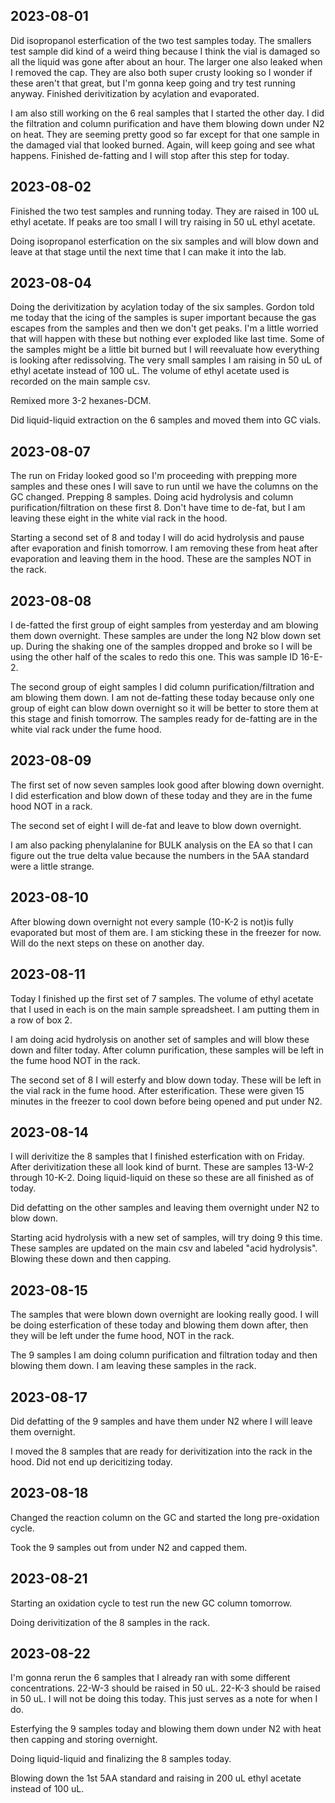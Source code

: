 ## 2023-08-01
Did isopropanol esterfication of the two test samples today.
The smallers test sample did kind of a weird thing because I think the vial is damaged so all the liquid was gone after about an hour.
The larger one also leaked when I removed the cap.
They are also both super crusty looking so I wonder if these aren't that great, but I'm gonna keep going and try test running anyway. 
Finished derivitization by acylation and evaporated. 

I am also still working on the 6 real samples that I started the other day. 
I did the filtration and column purification and have them blowing down under N2 on heat. 
They are seeming pretty good so far except for that one sample in the damaged vial that looked burned.
Again, will keep going and see what happens. 
Finished de-fatting and I will stop after this step for today. 

## 2023-08-02
Finished the two test samples and running today. 
They are raised in 100 uL ethyl acetate.
If peaks are too small I will try raising in 50 uL ethyl acetate.

Doing isopropanol esterfication on the six samples and will blow down and leave at that stage until the next time that I can make it into the lab. 

## 2023-08-04
Doing the derivitization by acylation today of the six samples. 
Gordon told me today that the icing of the samples is super important because the gas escapes from the samples and then we don't get peaks. 
I'm a little worried that will happen with these but nothing ever exploded like last time. 
Some of the samples might be a little bit burned but I will reevaluate how everything is looking after redissolving. 
The very small samples I am raising in 50 uL of ethyl acetate instead of 100 uL.
The volume of ethyl acetate used is recorded on the main sample csv. 

Remixed more 3-2 hexanes-DCM. 

Did liquid-liquid extraction on the 6 samples and moved them into GC vials. 

## 2023-08-07
The run on Friday looked good so I'm proceeding with prepping more samples and these ones I will save to run until we have the columns on the GC changed. 
Prepping 8 samples. 
Doing acid hydrolysis and column purification/filtration on these first 8.
Don't have time to de-fat, but I am leaving these eight in the white vial rack in the hood. 

Starting a second set of 8 and today I will do acid hydrolysis and pause after evaporation and finish tomorrow. 
I am removing these from heat after evaporation and leaving them in the hood. 
These are the samples NOT in the rack.

## 2023-08-08
I de-fatted the first group of eight samples from yesterday and am blowing them down overnight.
These samples are under the long N2 blow down set up. 
During the shaking one of the samples dropped and broke so I will be using the other half of the scales to redo this one.
This was sample ID 16-E-2. 

The second group of eight samples I did column purification/filtration and am blowing them down.
I am not de-fatting these today because only one group of eight can blow down overnight so it will be better to store them at this stage and finish tomorrow. 
The samples ready for de-fatting are in the white vial rack under the fume hood. 

## 2023-08-09
The first set of now seven samples look good after blowing down overnight. 
I did esterfication and blow down of these today and they are in the fume hood NOT in a rack.  

The second set of eight I will de-fat and leave to blow down overnight. 

I am also packing phenylalanine for BULK analysis on the EA so that I can figure out the true delta value because the numbers in the 5AA standard were a little strange. 

## 2023-08-10
After blowing down overnight not every sample (10-K-2 is not)is fully evaporated but most of them are. I am sticking these in the freezer for now.
Will do the next steps on these on another day. 

## 2023-08-11
Today I finished up the first set of 7 samples. 
The volume of ethyl acetate that I used in each is on the main sample spreadsheet. 
I am putting them in a row of box 2.

I am doing acid hydrolysis on another set of samples and will blow these down and filter today.
After column purification, these samples will be left in the fume hood NOT in the rack. 

The second set of 8 I will esterfy and blow down today. 
These will be left in the vial rack in the fume hood. 
After esterification. These were given 15 minutes in the freezer to cool down before being opened and put under N2.

## 2023-08-14
I will derivitize the 8 samples that I finished esterfication with on Friday. 
After derivitization these all look kind of burnt. 
These are samples 13-W-2 through 10-K-2.
Doing liquid-liquid on these so these are all finished as of today. 

Did defatting on the other samples and leaving them overnight under N2 to blow down. 

Starting acid hydrolysis with a new set of samples, will try doing 9 this time. These samples are updated on the main csv and labeled "acid hydrolysis".
Blowing these down and then capping. 

## 2023-08-15
The samples that were blown down overnight are looking really good.
I will be doing esterfication of these today and blowing them down after, then they will be left under the fume hood, NOT in the rack. 

The 9 samples I am doing column purification and filtration today and then blowing them down. 
I am leaving these samples in the rack. 

## 2023-08-17
Did defatting of the 9 samples and have them under N2 where I will leave them overnight. 

I moved the 8 samples that are ready for derivitization into the rack in the hood. 
Did not end up dericitizing today. 

## 2023-08-18
Changed the reaction column on the GC and started the long pre-oxidation cycle. 

Took the 9 samples out from under N2 and capped them. 

## 2023-08-21
Starting an oxidation cycle to test run the new GC column tomorrow. 

Doing derivitization of the 8 samples in the rack.

## 2023-08-22
I'm gonna rerun the 6 samples that I already ran with some different concentrations.
22-W-3 should be raised in 50 uL.
22-K-3 should be raised in 50 uL. 
I will not be doing this today. This just serves as a note for when I do. 

Esterfying the 9 samples today and blowing them down under N2 with heat then capping and storing overnight. 

Doing liquid-liquid and finalizing the 8 samples today.

Blowing down the 1st 5AA standard and raising in 200 uL ethyl acetate instead of 100 uL.
